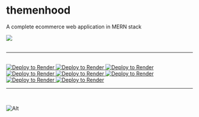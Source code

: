 # themenhood
A complete ecommerce web application in MERN stack
<div>
  <img src="https://res.cloudinary.com/dbihgswg7/image/upload/v1672905072/logo/bb-logo-1_1_y72x1k.svg"/>
</div>
</br>
<hr>
</br>
<a href="https://render.com/deploy?repo=https://github.com/surajaswal29/themenhood">
  <img src="https://img.shields.io/badge/Render-%46E3B7.svg?style=for-the-badge&logo=render&logoColor=white" alt="Deploy to Render">
</a>
<a href="https://render.com/deploy?repo=https://github.com/surajaswal29/themenhood">
  <img src="https://img.shields.io/badge/netlify-%23000000.svg?style=for-the-badge&logo=netlify&logoColor=#00C7B7" alt="Deploy to Render">
</a>
<a href="https://render.com/deploy?repo=https://github.com/surajaswal29/themenhood">
  <img src="https://img.shields.io/badge/MongoDB-%234ea94b.svg?style=for-the-badge&logo=mongodb&logoColor=white" alt="Deploy to Render">
</a>
<a href="https://render.com/deploy?repo=https://github.com/surajaswal29/themenhood">
  <img src="https://img.shields.io/badge/express.js-%23404d59.svg?style=for-the-badge&logo=express&logoColor=%2361DAFB" alt="Deploy to Render">
</a>
<a href="https://render.com/deploy?repo=https://github.com/surajaswal29/themenhood">
  <img src="https://img.shields.io/badge/NPM-%23CB3837.svg?style=for-the-badge&logo=npm&logoColor=white" alt="Deploy to Render">
</a>
<a href="https://render.com/deploy?repo=https://github.com/surajaswal29/themenhood">
  <img src="https://img.shields.io/badge/node.js-6DA55F?style=for-the-badge&logo=node.js&logoColor=white" alt="Deploy to Render">
</a>
<a href="https://render.com/deploy?repo=https://github.com/surajaswal29/themenhood">
  <img src="https://img.shields.io/badge/react-%2320232a.svg?style=for-the-badge&logo=react&logoColor=%2361DAFB" alt="Deploy to Render">
</a>
<a href="https://render.com/deploy?repo=https://github.com/surajaswal29/themenhood">
  <img src="https://img.shields.io/badge/redux-%23593d88.svg?style=for-the-badge&logo=redux&logoColor=white" alt="Deploy to Render">
</a>
<hr>
</br>

![Alt](https://repobeats.axiom.co/api/embed/13fa6388761a060972638cbe77a0ece9d9890e89.svg "Repobeats analytics image")
